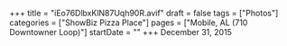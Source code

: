 +++
title = "iEo76DlbxKlN87Uqh90R.avif"
draft = false
tags = ["Photos"]
categories = ["ShowBiz Pizza Place"]
pages = ["Mobile, AL (710 Downtowner Loop)"]
startDate = ""
+++
December 31, 2015

